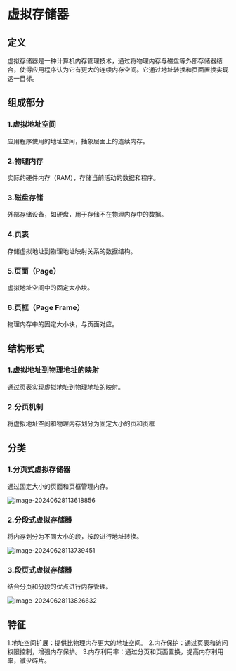 # 虚拟存储器

## 定义

虚拟存储器是一种计算机内存管理技术，通过将物理内存与磁盘等外部存储器结合，使得应用程序认为它有更大的连续内存空间。它通过地址转换和页面置换实现这一目标。

## 组成部分

### 1.虚拟地址空间

应用程序使用的地址空间，抽象层面上的连续内存。

### 2.物理内存

实际的硬件内存（RAM），存储当前活动的数据和程序。

### 3.磁盘存储

外部存储设备，如硬盘，用于存储不在物理内存中的数据。

### 4.页表

存储虚拟地址到物理地址映射关系的数据结构。

### 5.页面（Page）

虚拟地址空间中的固定大小块。

### 6.页框（Page Frame）

物理内存中的固定大小块，与页面对应。

## 结构形式

### 1.虚拟地址到物理地址的映射

通过页表实现虚拟地址到物理地址的映射。

### 2.分页机制

将虚拟地址空间和物理内存划分为固定大小的页和页框

## 分类

### 1.分页式虚拟存储器

通过固定大小的页面和页框管理内存。

![image-20240628113618856](../TyporaImage/计算机组成原理图片/image-20240628113618856.png)

### 2.分段式虚拟存储器

将内存划分为不同大小的段，按段进行地址转换。

![image-20240628113739451](../TyporaImage/计算机组成原理图片/image-20240628113739451.png)

### 3.段页式虚拟存储器

结合分页和分段的优点进行内存管理。

![image-20240628113826632](../TyporaImage/计算机组成原理图片/image-20240628113826632.png)

## 特征

1.地址空间扩展：提供比物理内存更大的地址空间。
2.内存保护：通过页表和访问权限控制，增强内存保护。
3.内存利用率：通过分页和页面置换，提高内存利用率，减少碎片。